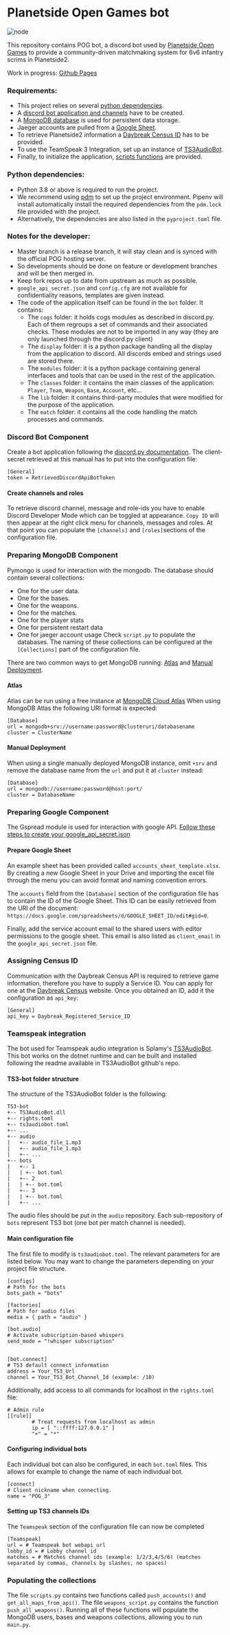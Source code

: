 # Planetside Open Games bot

![node](logos/bot.png) 

This repository contains POG bot, a discord bot used by [Planetside Open Games](https://docs.google.com/document/d/13rsrWA4r16gpB-F3gvx5HWf2T974mdHLraPSjh5DO1Q) to provide a community-driven matchmaking system for 6v6 infantry scrims in Planetside2.

Work in progress: [Github Pages](https://yakmm.github.io/POG-bot/)

### Requirements:
- This project relies on several [python dependencies](#python-dependencies).
- A [discord bot application and channels](#discord-bot-component) have to be created.
- A [MongoDB database](#preparing-mongodb-component) is used for persistent data storage. 
- Jaeger accounts are pulled from a [Google Sheet](#preparing-google-component). 
- To retrieve Planetside2 information a [Daybreak Census ID](#assigning-census-id) has to be provided.
- To use the TeamSpeak 3 Integration, set up an instance of [TS3AudioBot](#teamspeak-integration).
- Finally, to initialize the application, [scripts functions](#populating-the-collections) are provided.

### Python dependencies:
- Python 3.8 or above is required to run the project.
- We recommend using [pdm](https://pdm.fming.dev/latest/#installation) to set up the project environment. Pipenv will install automatically install the required dependencies from the `pdm.lock` file provided with the project.
- Alternatively, the dependencies are also listed in the `pyproject.toml` file.

### Notes for the developer:
- Master branch is a release branch, it will stay clean and is synced with the official POG hosting server.
- So developments should be done on feature or development branches and will be then merged in.
- Keep fork repos up to date from upstream as much as possible.
- `google_api_secret.json` and `config.cfg` are not available for confidentiality reasons, templates are given instead.
- The code of the application itself can be found in the `bot` folder. It contains:
  - The `cogs` folder: it holds cogs modules as described in discord.py. Each of them regroups a set of commands and their associated checks. These modules are not to be imported in any way (they are only launched through the discord.py client)
  - The `display` folder: it is a python package handling all the display from the application to discord. All discords embed and strings used are stored there.
  - The `modules` folder: it is a python package containing general interfaces and tools that can be used in the rest of the application.
  - The `classes` folder: it contains the main classes of the application: `Player`, `Team`, `Weapon`, `Base`, `Account`, etc...
  - The `lib` folder: it contains third-party modules that were modified for the purpose of the application.
  - The `match` folder: it contains all the code handling the match processes and commands.
  
### Discord Bot Component
Create a bot application following the [discord.py documentation](https://discordpy.readthedocs.io/en/latest/discord.html).
The client-secret retrieved at this manual has to put into the configuration file:
```buildoutcfg
[General]
token = RetrievedDiscordApiBotToken
```

#### Create channels and roles
To retrieve discord channel, message and role-ids you have to enable Discord Developer Mode which can be toggled at appearance.
`Copy ID` will then appear at the right click menu for channels, messages and roles.
At that point you can populate the `[channels]` and `[roles]`sections of the configuration file.

### Preparing MongoDB Component
Pymongo is used for interaction with the mongodb. The database should contain several collections:
- One for the user data.
- One for the bases.
- One for the weapons.
- One for the matches.
- One for the player stats
- One for persistent restart data
- One for jaeger account usage
Check `script.py` to populate the databases.
The naming of these collections can be configured at the `[Collections]` part of the configuration file.

There are two common ways to get MongoDB running: [Atlas](#Atlas) and [Manual Deployment](#manual-deployment).

#### Atlas
Atlas can be run using a free instance at [MongoDB Cloud Atlas](https://www.mongodb.com/cloud/atlas)
When using MongoDB Atlas the following URI format is expected:
```buildoutcfg
[Database]
url = mongodb+srv://username:password@clusteruri/databasename
cluster = ClusterName
```

#### Manual Deployment
When using a single manually deployed MongoDB instance, omit `+srv` and remove the database name from the `url` and put it at `cluster` instead:
```buildoutcfg
[Database]
url = mongodb://username:password@host:port/
cluster = DatabaseName
```

### Preparing Google Component
The Gspread module is used for interaction with google API. [Follow these steps to create your google_api_secret.json](https://gspread.readthedocs.io/en/latest/oauth2.html#for-bots-using-service-account)

#### Prepare Google Sheet
An example sheet has been provided called `accounts_sheet_template.xlsx`. 
By creating a new Google Sheet in your Drive and importing the excel file through the menu you can avoid format and naming convention errors.

The `accounts` field from the `[Database]` section of the configuration file has to contain the ID of the Google Sheet.
This ID can be easily retrieved from the URI of the document: `https://docs.google.com/spreadsheets/d/GOOGLE_SHEET_ID/edit#gid=0`.

Finally, add the service account email to the shared users with editor permissions to the google sheet. 
This email is also listed as `client_email` in the `google_api_secret.json` file.

### Assigning Census ID
Communication with the Daybreak Census API is required to retrieve game information, therefore you have to supply a Service ID.
You can apply for one at the [Daybreak Census](http://census.daybreakgames.com/#service-id) website.
Once you obtained an ID, add it the configuration as `api_key`:
```buildoutcfg
[General]
api_key = Daybreak_Registered_Service_ID
```

### Teamspeak integration
The bot used for Teamspeak audio integration is Splamy's [TS3AudioBot](https://github.com/Splamy/TS3AudioBot).
This bot works on the dotnet runtime and can be built and installed following the readme available in TS3AudioBot github's repo.

#### TS3-bot folder structure
The structure of the TS3AudioBot folder is the following:
```
TS3-bot
+-- TS3AudioBot.dll
+-- rights.toml
+-- ts3audiobot.toml
+-- ...
+-- audio
|   +-- audio_file_1.mp3
|   +-- audio_file_1.mp3
|   +-- ...
+-- bots
|   +-- 1
|   | +-- bot.toml
|   +-- 2
|   | +-- bot.toml
|   +-- 3
|   | +-- bot.toml
|   +-- ...
```
The audio files should be put in the `audio` repository. Each sub-repository of `bots` represent TS3 bot (one bot per match channel is needed).

#### Main configuration file
The first file to modify is `ts3audiobot.toml`. The relevant parameters for are listed below. You may want to change the parameters depending on your project file structure.
```buildoutcfg
[configs]
# Path for the bots
bots_path = "bots"

[factories]
# Path for audio files
media = { path = "audio" }

[bot.audio]
# Activate subscription-based whispers
send_mode = "!whisper subscription"


[bot.connect]
# TS3 default connect information
address = Your_TS3_Url
channel = Your_TS3_Bot_Channel_Id (example: /10)
```

Additionally, add access to all commands for localhost in the `rights.toml` file:
```buildoutcfg
# Admin rule
[[rule]]
        # Treat requests from localhost as admin
        ip = [ "::ffff:127.0.0.1" ]
        "+" = "*"
```

#### Configuring individual bots
Each individual bot can also be configured, in each `bot.toml` files. This allows for example to change the name of each individual bot.
```buildoutcfg
[connect]
# Client nickname when connecting.
name = "POG_3"

```

#### Setting up TS3 channels IDs
The `Teamspeak` section of the configuration file can now be completed 
```buildoutcfg
[Teamspeak]
url = # Teamspeak bot webapi url
lobby_id = # Lobby channel id
matches = # Matches channel ids (example: 1/2/3,4/5/6) (matches separated by commas, channels by slashes, no spaces)
```



### Populating the collections
The file `scripts.py` contains two functions called `push_accounts()` and `get_all_maps_from_api()`.
The file `weapons_script.py` contains the function `push_all_weapons()`.
Running all of these functions will populate the MongoDB users, bases and weapons collections, allowing you to run `main.py`.
